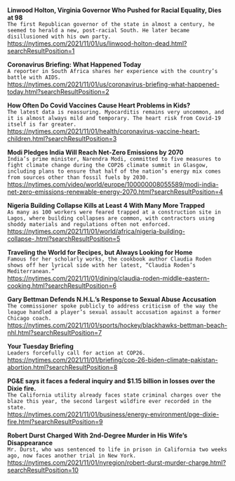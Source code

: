 **Linwood Holton, Virginia Governor Who Pushed for Racial Equality, Dies at 98**\
`The first Republican governor of the state in almost a century, he seemed to herald a new, post-racial South. He later became disillusioned with his own party.`\
https://nytimes.com/2021/11/01/us/linwood-holton-dead.html?searchResultPosition=1

**Coronavirus Briefing: What Happened Today**\
`A reporter in South Africa shares her experience with the country’s battle with AIDS.`\
https://nytimes.com/2021/11/01/us/coronavirus-briefing-what-happened-today.html?searchResultPosition=2

**How Often Do Covid Vaccines Cause Heart Problems in Kids?**\
`The latest data is reassuring. Myocarditis remains very uncommon, and it is almost always mild and temporary. The heart risk from Covid-19 itself is far greater.`\
https://nytimes.com/2021/11/01/health/coronavirus-vaccine-heart-children.html?searchResultPosition=3

**Modi Pledges India Will Reach Net-Zero Emissions by 2070**\
`India’s prime minister, Narendra Modi, committed to five measures to fight climate change during the COP26 climate summit in Glasgow, including plans to ensure that half of the nation’s energy mix comes from sources other than fossil fuels by 2030.`\
https://nytimes.com/video/world/europe/100000008055589/modi-india-net-zero-emissions-renewable-energy-2070.html?searchResultPosition=4

**Nigeria Building Collapse Kills at Least 4 With Many More Trapped**\
`As many as 100 workers were feared trapped at a construction site in Lagos, where building collapses are common, with contractors using shoddy materials and regulations often not enforced.`\
https://nytimes.com/2021/11/01/world/africa/nigeria-building-collapse-.html?searchResultPosition=5

**Traveling the World for Recipes, but Always Looking for Home**\
`Famous for her scholarly works, the cookbook author Claudia Roden shows off her lyrical side with her latest, “Claudia Roden’s Mediterranean.”`\
https://nytimes.com/2021/11/01/dining/claudia-roden-middle-eastern-cooking.html?searchResultPosition=6

**Gary Bettman Defends N.H.L.’s Response to Sexual Abuse Accusation**\
`The commissioner spoke publicly to address criticism of the way the league handled a player’s sexual assault accusation against a former Chicago coach.`\
https://nytimes.com/2021/11/01/sports/hockey/blackhawks-bettman-beach-nhl.html?searchResultPosition=7

**Your Tuesday Briefing**\
`Leaders forcefully call for action at COP26.`\
https://nytimes.com/2021/11/01/briefing/cop-26-biden-climate-pakistan-abortion.html?searchResultPosition=8

**PG&E says it faces a federal inquiry and $1.15 billion in losses over the Dixie fire.**\
`The California utility already faces state criminal charges over the blaze this year, the second largest wildfire ever recorded in the state.`\
https://nytimes.com/2021/11/01/business/energy-environment/pge-dixie-fire.html?searchResultPosition=9

**Robert Durst Charged With 2nd-Degree Murder in His Wife’s Disappearance**\
`Mr. Durst, who was sentenced to life in prison in California two weeks ago, now faces another trial in New York.`\
https://nytimes.com/2021/11/01/nyregion/robert-durst-murder-charge.html?searchResultPosition=10

